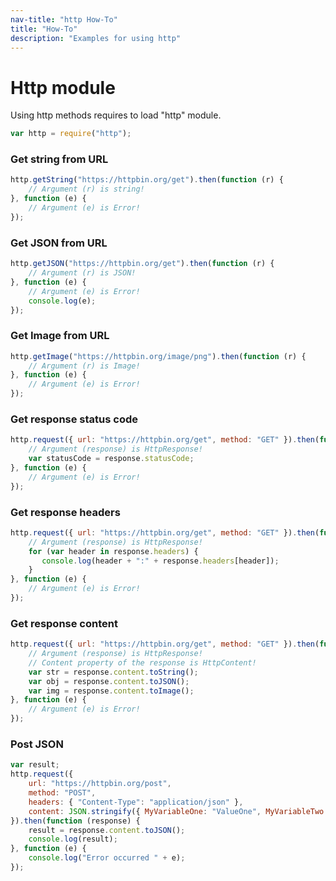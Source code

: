 ```yaml
---
nav-title: "http How-To"
title: "How-To"
description: "Examples for using http"
---
```

# Http module
Using http methods requires to load "http" module.
``` JavaScript
var http = require("http");
```
### Get string from URL
``` JavaScript
http.getString("https://httpbin.org/get").then(function (r) {
    // Argument (r) is string!
}, function (e) {
    // Argument (e) is Error!
});
```
### Get JSON from URL
``` JavaScript
http.getJSON("https://httpbin.org/get").then(function (r) {
    // Argument (r) is JSON!
}, function (e) {
    // Argument (e) is Error!
    console.log(e);
});
```
### Get Image from URL
``` JavaScript
http.getImage("https://httpbin.org/image/png").then(function (r) {
    // Argument (r) is Image!
}, function (e) {
    // Argument (e) is Error!
});
```
### Get response status code
``` JavaScript
http.request({ url: "https://httpbin.org/get", method: "GET" }).then(function (response) {
    // Argument (response) is HttpResponse!
    var statusCode = response.statusCode;
}, function (e) {
    // Argument (e) is Error!
});
```
### Get response headers
``` JavaScript
http.request({ url: "https://httpbin.org/get", method: "GET" }).then(function (response) {
    // Argument (response) is HttpResponse!
    for (var header in response.headers) {
       console.log(header + ":" + response.headers[header]);
    }
}, function (e) {
    // Argument (e) is Error!
});
```
### Get response content
``` JavaScript
http.request({ url: "https://httpbin.org/get", method: "GET" }).then(function (response) {
    // Argument (response) is HttpResponse!
    // Content property of the response is HttpContent!
    var str = response.content.toString();
    var obj = response.content.toJSON();
    var img = response.content.toImage();
}, function (e) {
    // Argument (e) is Error!
});
```
### Post JSON
``` JavaScript
var result;
http.request({
    url: "https://httpbin.org/post",
    method: "POST",
    headers: { "Content-Type": "application/json" },
    content: JSON.stringify({ MyVariableOne: "ValueOne", MyVariableTwo: "ValueTwo" })
}).then(function (response) {
    result = response.content.toJSON();
    console.log(result);
}, function (e) {
    console.log("Error occurred " + e);
});
```
